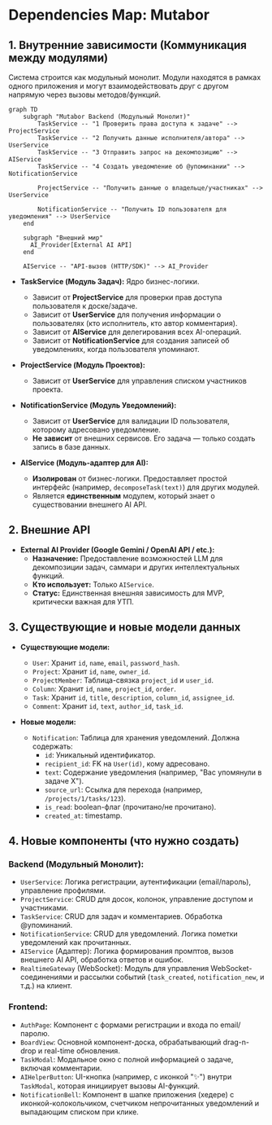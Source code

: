 # Dependencies Map: Mutabor

## 1. Внутренние зависимости (Коммуникация между модулями)

Система строится как модульный монолит. Модули находятся в рамках одного приложения и могут взаимодействовать друг с другом напрямую через вызовы методов/функций.

```mermaid
graph TD
    subgraph "Mutabor Backend (Модульный Монолит)"
        TaskService -- "1 Проверить права доступа к задаче" --> ProjectService
        TaskService -- "2 Получить данные исполнителя/автора" --> UserService
        TaskService -- "3 Отправить запрос на декомпозицию" --> AIService
        TaskService -- "4 Создать уведомление об @упоминании" --> NotificationService

        ProjectService -- "Получить данные о владельце/участниках" --> UserService

        NotificationService -- "Получить ID пользователя для уведомления" --> UserService
    end

    subgraph "Внешний мир"
      AI_Provider[External AI API]
    end

    AIService -- "API-вызов (HTTP/SDK)" --> AI_Provider

```

- **TaskService (Модуль Задач):** Ядро бизнес-логики.
    - Зависит от **ProjectService** для проверки прав доступа пользователя к доске/задаче.
    - Зависит от **UserService** для получения информации о пользователях (кто исполнитель, кто автор комментария).
    - Зависит от **AIService** для делегирования всех AI-операций.
    - Зависит от **NotificationService** для создания записей об уведомлениях, когда пользователя упоминают.

- **ProjectService (Модуль Проектов):**
    - Зависит от **UserService** для управления списком участников проекта.

- **NotificationService (Модуль Уведомлений):**
    - Зависит от **UserService** для валидации ID пользователя, которому адресовано уведомление.
    - **Не зависит** от внешних сервисов. Его задача — только создать запись в базе данных.

- **AIService (Модуль-адаптер для AI):**
    - **Изолирован** от бизнес-логики. Предоставляет простой интерфейс (например, `decomposeTask(text)`) для других модулей.
    - Является **единственным** модулем, который знает о существовании внешнего AI API.

## 2. Внешние API

- **External AI Provider (Google Gemini / OpenAI API / etc.):**
    - **Назначение:** Предоставление возможностей LLM для декомпозиции задач, саммари и других интеллектуальных функций.
    - **Кто использует:** Только `AIService`.
    - **Статус:** Единственная внешняя зависимость для MVP, критически важная для УТП.

## 3. Существующие и новые модели данных

- **Существующие модели:**
    - `User`: Хранит `id`, `name`, `email`, `password_hash`.
    - `Project`: Хранит `id`, `name`, `owner_id`.
    - `ProjectMember`: Таблица-связка `project_id` и `user_id`.
    - `Column`: Хранит `id`, `name`, `project_id`, `order`.
    - `Task`: Хранит `id`, `title`, `description`, `column_id`, `assignee_id`.
    - `Comment`: Хранит `id`, `text`, `author_id`, `task_id`.

- **Новые модели:**
    - `Notification`: Таблица для хранения уведомлений. Должна содержать:
        - `id`: Уникальный идентификатор.
        - `recipient_id`: FK на `User(id)`, кому адресовано.
        - `text`: Содержание уведомления (например, "Вас упомянули в задаче X").
        - `source_url`: Ссылка для перехода (например, `/projects/1/tasks/123`).
        - `is_read`: boolean-флаг (прочитано/не прочитано).
        - `created_at`: timestamp.

## 4. Новые компоненты (что нужно создать)

### Backend (Модульный Монолит):
- `UserService`: Логика регистрации, аутентификации (email/пароль), управление профилями.
- `ProjectService`: CRUD для досок, колонок, управление доступом и участниками.
- `TaskService`: CRUD для задач и комментариев. Обработка @упоминаний.
- `NotificationService`: CRUD для уведомлений. Логика пометки уведомлений как прочитанных.
- `AIService` (Адаптер): Логика формирования промптов, вызов внешнего AI API, обработка ответов и ошибок.
- `RealtimeGateway` (WebSocket): Модуль для управления WebSocket-соединениями и рассылки событий (`task_created`, `notification_new`, и т.д.) на клиент.

### Frontend:
- `AuthPage`: Компонент с формами регистрации и входа по email/паролю.
- `BoardView`: Основной компонент-доска, обрабатывающий drag-n-drop и real-time обновления.
- `TaskModal`: Модальное окно с полной информацией о задаче, включая комментарии.
- `AIHelperButton`: UI-кнопка (например, с иконкой "✨") внутри `TaskModal`, которая инициирует вызовы AI-функций.
- `NotificationBell`: Компонент в шапке приложения (хедере) с иконкой-колокольчиком, счетчиком непрочитанных уведомлений и выпадающим списком при клике.
